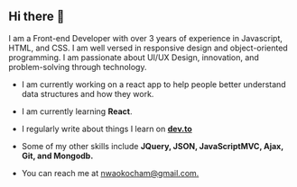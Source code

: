 ## Hi there :wave:

I am a Front-end Developer with over 3 years of experience in Javascript, HTML, and CSS. I am well versed in responsive design and object-oriented programming. I am passionate about UI/UX Design, innovation, and problem-solving through technology.

- I am currently working on a react app to help people better understand data structures and how they work.


- I am currently learning **React**.


- I regularly write about things I learn on [**dev.to**](https://dev.to/m13ha)


- Some of my other skills include **JQuery, JSON, JavaScriptMVC, Ajax, Git, and Mongodb.**


- You can reach me at [nwaokocham@gmail.com.](https://nwaokocham@gmail.com)
